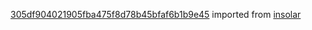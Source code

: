 [305df904021905fba475f8d78b45bfaf6b1b9e45](https://github.com/insolar/insolar/commit/305df904021905fba475f8d78b45bfaf6b1b9e45) imported from [insolar](https://github.com/insolar/insolar)
